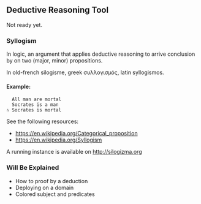 ## Deductive Reasoning Tool

Not ready yet.

### Syllogism

In logic, an argument that applies deductive reasoning to arrive conclusion 
by on two (major, minor) propositions.

In old-french silogisme, greek συλλογισμός, latin syllogismos.

#### Example:

      All man are mortal
      Socrates is a man
    ∴ Socrates is mortal

See the following resources:

 - <https://en.wikipedia.org/Categorical_proposition>
 - <https://en.wikipedia.org/Syllogism>

A running instance is available on http://silogizma.org

### Will Be Explained

  - How to proof by a deduction
  - Deploying on a domain
  - Colored subject and predicates
  
